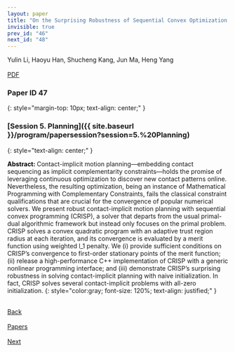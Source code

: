 ```yaml
---
layout: paper
title: "On the Surprising Robustness of Sequential Convex Optimization for Contact-Implicit Motion Planning"
invisible: true
prev_id: "46"
next_id: "48"
---
```

<div class="paper-authors">
  <div class="paper-author-box">
    <div class="paper-author-name">Yulin Li, Haoyu Han, Shucheng Kang, Jun Ma, Heng Yang</div>
    <div class="paper-author-uni"></div>
  </div>
</div>

<div class="paper-pdf-modern">
  <div class="paper-menu-icon">
    <a href="https://www.roboticsproceedings.org/rss21/p047.pdf" title="Download PDF" target="_blank">
      <i class="fa fa-file-pdf-o"></i><br>
      <span class="paper-menu-label">PDF</span>
    </a>
  </div>
</div>

### Paper ID 47
{: style="margin-top: 10px; text-align: center;" }

### [Session 5. Planning]({{ site.baseurl }}/program/papersession?session=5.%20Planning)
{: style="text-align: center;" }

<b style="color: black;">Abstract: </b>Contact-implicit motion planning—embedding contact sequencing as implicit complementarity constraints—holds the promise of leveraging continuous optimization to discover new contact patterns online. Nevertheless, the resulting optimization, being an instance of Mathematical Programming with Complementary Constraints, fails the classical constraint qualifications that are crucial for the convergence of popular numerical solvers. We present robust contact-implicit motion planning with sequential convex programming (CRISP), a solver that departs from the usual primal-dual algorithmic framework but instead only focuses on the primal problem. CRISP solves a convex quadratic program with an adaptive trust region radius at each iteration, and its convergence is evaluated by a merit function using weighted l_1 penalty. We (i) provide sufficient conditions on CRISP’s convergence to first-order stationary points of the merit function; (ii) release a high-performance C++ implementation of CRISP with a generic nonlinear programming interface; and (iii) demonstrate CRISP’s surprising robustness in solving contact-implicit planning with naive initialization. In fact, CRISP solves several contact-implicit problems with all-zero initialization.
{: style="color:gray; font-size: 120%; text-align: justified;" }

<div class="paper-menu">
  <div class="paper-menu-inner">
    <a href="{{ site.baseurl }}/program/papers/46/" title="Previous Paper">
            <div class="paper-menu-icon">
                <i class="fa fa-chevron-left"></i><br>
                <span class="paper-menu-label">Back</span>
            </div>
        </a>
    <a href="{{ site.baseurl }}/program/papers" title="All Papers">
      <div class="paper-menu-icon">
        <i class="fa fa-list"></i><br>
        <span class="paper-menu-label">Papers</span>
      </div>
    </a>
    <a href="{{ site.baseurl }}/program/papers/48/" title="Next Paper">
            <div class="paper-menu-icon">
                <i class="fa fa-chevron-right"></i><br>
                <span class="paper-menu-label">Next</span>
            </div>
        </a>
  </div>
</div>
